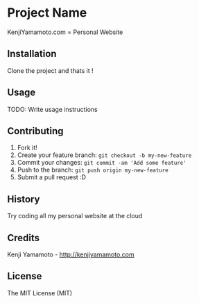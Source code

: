 # Project Name

KenjiYamamoto.com = Personal Website

## Installation

Clone the project and thats it !

## Usage

TODO: Write usage instructions

## Contributing

1. Fork it!
2. Create your feature branch: `git checkout -b my-new-feature`
3. Commit your changes: `git commit -am 'Add some feature'`
4. Push to the branch: `git push origin my-new-feature`
5. Submit a pull request :D

## History

Try coding all my personal website at the cloud

## Credits

Kenji Yamamoto - http://kenjiyamamoto.com

## License

The MIT License (MIT)